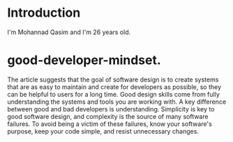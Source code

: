 # Introduction
I'm Mohannad Qasim and I'm 26 years old.


# good-developer-mindset.
The article suggests that the goal of software design is to create systems that are as easy to maintain and create for developers as possible, so they can be helpful to users for a long time. Good design skills come from fully understanding the systems and tools you are working with. A key difference between good and bad developers is understanding. Simplicity is key to good software design, and complexity is the source of many software failures. To avoid being a victim of these failures, know your software's purpose, keep your code simple, and resist unnecessary changes.